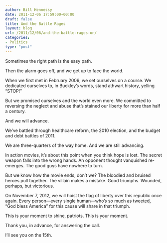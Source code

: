 ```yaml
---
author: Bill Hennessy
date: 2011-12-06 17:59:00+00:00
draft: false
title: And the Battle Rages
layout: blog
url: /2011/12/06/and-the-battle-rages-on/
categories:
- Politics
type: "post"
---
```


Sometimes the right path is the easy path. 

Then the alarm goes off, and we get up to face the world. 

When we first met in February 2009, we set ourselves on a course. We dedicated ourselves to, in Buckley’s words, stand athwart history, yelling “STOP!” 

But we promised ourselves and the world even more. We committed to reversing the neglect and abuse that’s stained our liberty for more than half a century. 

And we will advance.

We’ve battled through healthcare reform, the 2010 election, and the budget and debt battles of 2011. 

We are three-quarters of the way home. And we are still advancing.

In action movies, it’s about this point when you think hope is lost. The secret weapon falls into the wrong hands. An opponent thought vanquished re-emerges. The good guys have nowhere to turn. 

But we know how the movie ends, don’t we? The bloodied and bruised heroes pull together. The villain makes a mistake. Good triumphs. Wounded, perhaps, but victorious.

On November 7, 2012, we will hoist the flag of liberty over this republic once again. Every person—every single human—who’s so much as tweeted, “God bless America” for this cause will share in that triumph. 

This is your moment to shine, patriots. This is your moment. 

Thank you, in advance, for answering the call. 

I’ll see you on the 15th.
